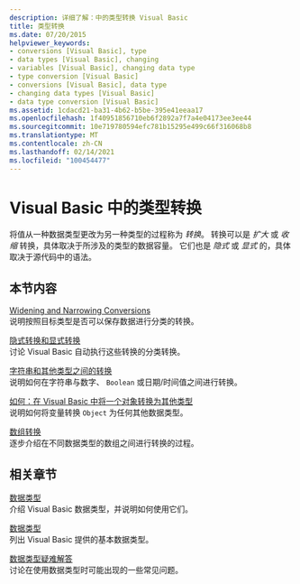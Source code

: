```yaml
---
description: 详细了解：中的类型转换 Visual Basic
title: 类型转换
ms.date: 07/20/2015
helpviewer_keywords:
- conversions [Visual Basic], type
- data types [Visual Basic], changing
- variables [Visual Basic], changing data type
- type conversion [Visual Basic]
- conversions [Visual Basic], data type
- changing data types [Visual Basic]
- data type conversion [Visual Basic]
ms.assetid: 1cdacd21-ba31-4b62-b5be-395e41eeaa17
ms.openlocfilehash: 1f40951856710eb6f2892a7f7a4e04173ee3ee44
ms.sourcegitcommit: 10e719780594efc781b15295e499c66f316068b8
ms.translationtype: MT
ms.contentlocale: zh-CN
ms.lasthandoff: 02/14/2021
ms.locfileid: "100454477"
---
```

# <a name="type-conversions-in-visual-basic"></a>Visual Basic 中的类型转换

将值从一种数据类型更改为另一种类型的过程称为 *转换*。 转换可以是 *扩大* 或 *收缩* 转换，具体取决于所涉及的类型的数据容量。 它们也是 *隐式* 或 *显式* 的，具体取决于源代码中的语法。  
  
## <a name="in-this-section"></a>本节内容  

 [Widening and Narrowing Conversions](widening-and-narrowing-conversions.md)  
 说明按照目标类型是否可以保存数据进行分类的转换。  
  
 [隐式转换和显式转换](implicit-and-explicit-conversions.md)  
 讨论 Visual Basic 自动执行这些转换的分类转换。  
  
 [字符串和其他类型之间的转换](conversions-between-strings-and-other-types.md)  
 说明如何在字符串与数字、 `Boolean` 或日期/时间值之间进行转换。  
  
 [如何：在 Visual Basic 中将一个对象转换为其他类型](how-to-convert-an-object-to-another-type.md)  
 说明如何将变量转换 `Object` 为任何其他数据类型。  
  
 [数组转换](array-conversions.md)  
 逐步介绍在不同数据类型的数组之间进行转换的过程。  
  
## <a name="related-sections"></a>相关章节  

 [数据类型](index.md)  
 介绍 Visual Basic 数据类型，并说明如何使用它们。  
  
 [数据类型](../../../language-reference/data-types/index.md)  
 列出 Visual Basic 提供的基本数据类型。  
  
 [数据类型疑难解答](troubleshooting-data-types.md)  
 讨论在使用数据类型时可能出现的一些常见问题。
